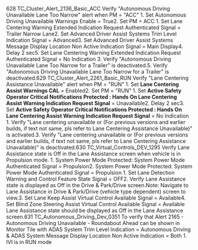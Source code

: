 628 TC_Cluster_Alert_2136_Basic_ACC Verify "Autonomous Driving Unavailable Lane Too Narrow" alert when PM = "ACC" 1. Set Autonomous Driving Unavailable Warnings Enable = True2. Set PM = ACC 1. Set Lane Centering Warning Extended Indication Request Authenticated Signal = Trailer Narrow Lane2. Set Advanced Driver Assist Systems Trim Level Indication Signal = Advanced3. Set Advanced Driver Assist Systems Message Display Location Non Active Indication Signal = Main Display4. Delay 2 sec5. Set Lane Centering Warning Extended Indication Request Authenticated Signal = No Indication 3. Verify "Autonomous Driving Unavailable Lane Too Narrow for a Trailer" is deactivated.5. Verify "Autonomous Driving Unavailable Lane Too Narrow for a Trailer" is deactivated.629 TC_Cluster_Alert_2261_Basic_RUN Verify "Lane Centering Assistance Unavailable" alert when PM = "RUN" 1. Set **Lane Centering Assist Warnings CAL** = Enabled2. Set PM = "RUN" 1. Set **Active Safety Operator Critical Notifications Protected : Hands On Lane Centering Assist Warning Indication Request Signal** = Unavailable2. Delay 2 sec3. Set **Active Safety Operator Critical Notifications Protected : Hands On Lane Centering Assist Warning Indication Request Signal** = No Indication 1. Verify "Lane centering unavailable or (For previous versions and earlier builds, if text not same, pls refer to Lane Centering Assistance Unavailable)" is activated.3. Verify "Lane centering unavailable or (For previous versions and earlier builds, if text not same, pls refer to Lane Centering Assistance Unavailable)" is deactivated.630 TC_Virtual_Controls_DEV_1295 Verify Lane Assistance state is Off in the Lane Assistance screen when vehicle is in Propulsion mode. 1. System Power Mode Protected: System Power Mode Authenticated Signal = Propulsion2. System Power Mode Protected: System Power Mode Authenticated Signal = Propulsion 1. Set Lane Detection Warning and Control Feature State Signal = OFF2. Verify Lane Assistance state is displayed as Off in the Drive & Park/Drive screen.Note: Navigate to Lane Assistance in Drive & Park/Drive (vehicle type dependent) screen to view.3. Set Lane Keep Assist Virtual Control Available Signal = Available4. Set Blind Zone Steering Assist Virtual Control Available Signal = Available Lane Assistance state should be displayed as Off in the Lane Assistance screen.631 TC_Autonomous_Driving_Dev_0351 To verify that Alert 2165 - Autonomous Driving Unavailable - Roundabout Ahead can be shown in Monitor Tile with ADAS System Trim Level Indication = Autonomous Driving & ADAS System Message Display Location Non Active Indication = Both 1. IVI is in RUN mode
